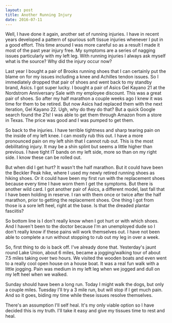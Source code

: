 ```yaml
---
layout: post
title: Another Running Injury
date: 2016-07-11
---
```

Well, I have done it again, another set of running injuries.  I have in recent years developed a pattern of spurious soft tissue injuries whenever I put in a good effort.  This time around I was more careful so as a result I made it most of the past year injury free.  My symptoms are a series of nagging issues particularly with my left leg.  With running injuries I always ask myself what is the source?  Why did the injury occur now? 

Last year I bought a pair of Brooks running shoes that I can certainly put the blame on for my issues including a knee and Achilles tendon issues.  So I immediately dropped that pair of shoes and went back to my standby brand, Asics.  I got super lucky.  I bought a pair of Asics Gel Kayano 21 at the Nordstrom Anniversary Sale with my employee discount.  This was a great pair of shoes.  So after my half marathon a couple weeks ago I knew it was time for them to be retired.  But now Asics had replaced them with the next iteration, Gel Kayano 22.  Ugh, why do they do that?  But a quick Google search found the 21s!  I was able to get them through Amazon from a store in Texas.  The price was good and I was pumped to get them. 

So back to the injuries.  I have terrible tightness and sharp tearing pain on the inside of my left knee.  I can mostly rub this out.  I have a more pronounced pain on my left shin that I cannot rub out.  This is the most debilitating injury.  It may be a shin splint but seems a little higher than previous.  I have tight IT bands on my left side, more so than on my right side.  I know these can be rolled out.

But when did I get hurt?  It wasn't the half marathon.  But it could have been the Beckler Peak hike, where I used my newly retired running shoes as hiking shoes.  Or it could have been my first run with the replacement shoes because every time I have worn them I get the symptoms.  But there is another wild card.  I got another pair of Asics, a different model, last fall that I have been holding in reserve.  I ran with them once or twice after the half marathon, prior to getting the replacement shoes.  One thing I got from those is a sore left heel, right at the base.  Is that the dreaded plantar fasciitis?

So bottom line is I don't really know when I got hurt or with which shoes.  And I haven't been to the doctor because I'm an unemployed dude so I don't really know if these pains will work themselves out.  I have not been able to complete a run without stopping to rub out my leg in over a week.

So, first thing to do is back off.  I've already done that.  Yesterday's jaunt round Lake Union, about 6 miles, became a jogging/walking tour of about 7.5 miles taking over two hours.  We visited the wooden boats and even went to a really cool open house on a house boat.  It was a real fun walk with a little jogging.  Pain was medium in my left leg when we jogged and dull on my left heel when we walked.

Sunday should have been a long run.  Today I might walk the dogs, but only a couple miles.  Tuesday I'll try a 3 mile run, but will stop if I get much pain.  And so it goes, biding my time while these issues resolve themselves.

There's an assumption I'll self heal.  It's my only viable option so I have decided this is my truth.  I'll take it easy and give my tissues time to rest and heal. 
 



